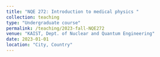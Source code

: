 ```yaml
---
title: "NQE 272: Introduction to medical physics "
collection: teaching
type: "Undergraduate course"
permalink: /teaching/2023-fall-NQE272
venue: "KAIST, Dept. of Nuclear and Quantum Engineering"
date: 2023-01-01
location: "City, Country"
---
```


